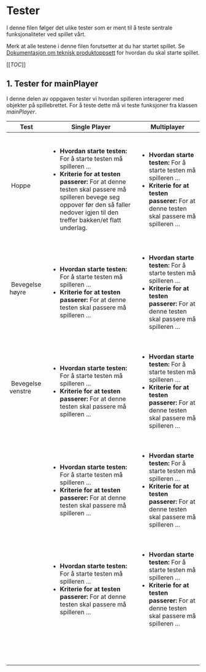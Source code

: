 # Tester
I denne filen følger det ulike tester som er ment til å teste sentrale funksjonaliteter ved spillet vårt.  

Merk at alle testene i denne filen forutsetter at du har startet spillet. Se [Dokumentasjon om teknisk produktoppsett](https://git.app.uib.no/scrumbois/plattform-spill/-/blob/master/README.md#teknisk-produktoppsett) for hvordan du skal starte spillet.  

[[_TOC_]]

## 1. Tester for mainPlayer
I denne delen av oppgaven tester vi hvordan spilleren interagerer med objekter på spillebrettet. For å teste dette må vi teste funksjoner fra klassen *mainPlayer*.  

| Test  | Single Player | Multiplayer |
|---|---|---|
| Hoppe | <ul><li>**Hvordan starte testen:** For å starte testen må spilleren ... </li><li>**Kriterie for at testen passerer:** For at denne testen skal passere må spilleren bevege seg oppover før den så faller nedover igjen til den treffer bakken/et flatt underlag. </li></ul> | <ul><li>**Hvordan starte testen:** For å starte testen må spilleren ... </li><li>**Kriterie for at testen passerer:** For at denne testen skal passere må spilleren ... </li></ul> |
| Bevegelse høyre | <ul><li>**Hvordan starte testen:** For å starte testen må spilleren ... </li><li>**Kriterie for at testen passerer:** For at denne testen skal passere må spilleren ... </li></ul> | <ul><li>**Hvordan starte testen:** For å starte testen må spilleren ... </li><li>**Kriterie for at testen passerer:** For at denne testen skal passere må spilleren ... </li></ul> |
| Bevegelse venstre | <ul><li>**Hvordan starte testen:** For å starte testen må spilleren ... </li><li>**Kriterie for at testen passerer:** For at denne testen skal passere må spilleren ... </li></ul> | <ul><li>**Hvordan starte testen:** For å starte testen må spilleren ... </li><li>**Kriterie for at testen passerer:** For at denne testen skal passere må spilleren ... </li></ul> |
|  | <ul><li>**Hvordan starte testen:** For å starte testen må spilleren ... </li><li>**Kriterie for at testen passerer:** For at denne testen skal passere må spilleren ... </li></ul> | <ul><li>**Hvordan starte testen:** For å starte testen må spilleren ... </li><li>**Kriterie for at testen passerer:** For at denne testen skal passere må spilleren ... </li></ul> |
|  | <ul><li>**Hvordan starte testen:** For å starte testen må spilleren ... </li><li>**Kriterie for at testen passerer:** For at denne testen skal passere må spilleren ... </li></ul> | <ul><li>**Hvordan starte testen:** For å starte testen må spilleren ... </li><li>**Kriterie for at testen passerer:** For at denne testen skal passere må spilleren ... </li></ul> |
|  |  |  |
|  |  |  |
|  |  |  |
